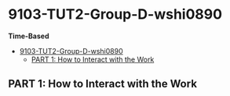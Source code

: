 # 9103-TUT2-Group-D-wshi0890

**Time-Based**

- [9103-TUT2-Group-D-wshi0890](#9103-tut2-group-d-wshi0890)
  - [PART 1: How to Interact with the Work](#part-1-how-to-interact-with-the-work)


## PART 1: How to Interact with the Work
